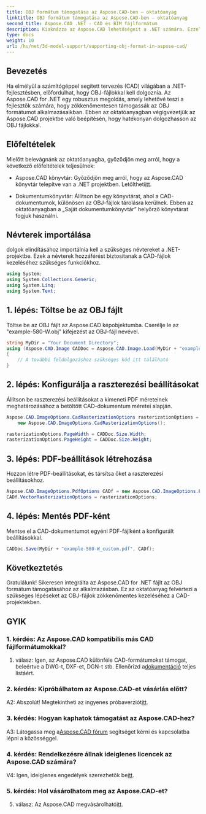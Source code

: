 ```yaml
---
title: OBJ formátum támogatása az Aspose.CAD-ben – oktatóanyag
linktitle: OBJ formátum támogatása az Aspose.CAD-ben – oktatóanyag
second_title: Aspose.CAD .NET - CAD és BIM fájlformátum
description: Kiaknázza az Aspose.CAD lehetőségeit a .NET számára. Ezzel a lépésenkénti oktatóanyaggal megtudhatja, hogyan zökkenőmentesen támogatja az OBJ formátumot CAD-alkalmazásaiban.
type: docs
weight: 10
url: /hu/net/3d-model-support/supporting-obj-format-in-aspose-cad/
---
```

## Bevezetés

Ha elmélyül a számítógéppel segített tervezés (CAD) világában a .NET-fejlesztésben, előfordulhat, hogy OBJ-fájlokkal kell dolgoznia. Az Aspose.CAD for .NET egy robusztus megoldás, amely lehetővé teszi a fejlesztők számára, hogy zökkenőmentesen támogassák az OBJ formátumot alkalmazásaikban. Ebben az oktatóanyagban végigvezetjük az Aspose.CAD projektbe való beépítésén, hogy hatékonyan dolgozhasson az OBJ fájlokkal.

## Előfeltételek

Mielőtt belevágnánk az oktatóanyagba, győződjön meg arról, hogy a következő előfeltételek teljesülnek:

-  Aspose.CAD könyvtár: Győződjön meg arról, hogy az Aspose.CAD könyvtár telepítve van a .NET projektben. Letöltheti[itt](https://releases.aspose.com/cad/net/).

- Dokumentumkönyvtár: Állítson be egy könyvtárat, ahol a CAD-dokumentumok, különösen az OBJ-fájlok tárolásra kerülnek. Ebben az oktatóanyagban a „Saját dokumentumkönyvtár” helyőrző könyvtárat fogjuk használni.

## Névterek importálása

dolgok elindításához importálnia kell a szükséges névtereket a .NET-projektbe. Ezek a névterek hozzáférést biztosítanak a CAD-fájlok kezeléséhez szükséges funkciókhoz.

```csharp
using System;
using System.Collections.Generic;
using System.Linq;
using System.Text;
```


## 1. lépés: Töltse be az OBJ fájlt

Töltse be az OBJ fájlt az Aspose.CAD képobjektumba. Cserélje le az "example-580-W.obj" kifejezést az OBJ-fájl nevével.

```csharp
string MyDir = "Your Document Directory";
using (Aspose.CAD.Image CADDoc = Aspose.CAD.Image.Load(MyDir + "example-580-W.obj"))
{
    // A további feldolgozáshoz szükséges kód itt található
}
```

## 2. lépés: Konfigurálja a raszterezési beállításokat

Állítson be raszterezési beállításokat a kimeneti PDF méreteinek meghatározásához a betöltött CAD-dokumentum méretei alapján.

```csharp
Aspose.CAD.ImageOptions.CadRasterizationOptions rasterizationOptions =
    new Aspose.CAD.ImageOptions.CadRasterizationOptions();

rasterizationOptions.PageWidth = CADDoc.Size.Width;
rasterizationOptions.PageHeight = CADDoc.Size.Height;
```

## 3. lépés: PDF-beállítások létrehozása

Hozzon létre PDF-beállításokat, és társítsa őket a raszterezési beállításokhoz.

```csharp
Aspose.CAD.ImageOptions.PdfOptions CADf = new Aspose.CAD.ImageOptions.PdfOptions();
CADf.VectorRasterizationOptions = rasterizationOptions;
```

## 4. lépés: Mentés PDF-ként

Mentse el a CAD-dokumentumot egyéni PDF-fájlként a konfigurált beállításokkal.

```csharp
CADDoc.Save(MyDir + "example-580-W_custom.pdf", CADf);
```

## Következtetés

Gratulálunk! Sikeresen integrálta az Aspose.CAD for .NET fájlt az OBJ formátum támogatásához az alkalmazásban. Ez az oktatóanyag felvértezi a szükséges lépéseket az OBJ-fájlok zökkenőmentes kezeléséhez a CAD-projektekben.

## GYIK

### 1. kérdés: Az Aspose.CAD kompatibilis más CAD fájlformátumokkal?

 1. válasz: Igen, az Aspose.CAD különféle CAD-formátumokat támogat, beleértve a DWG-t, DXF-et, DGN-t stb. Ellenőrizd a[dokumentáció](https://reference.aspose.com/cad/net/) teljes listáért.

### 2. kérdés: Kipróbálhatom az Aspose.CAD-et vásárlás előtt?

 A2: Abszolút! Megtekintheti az ingyenes próbaverziót[itt](https://releases.aspose.com/).

### 3. kérdés: Hogyan kaphatok támogatást az Aspose.CAD-hez?

 A3: Látogassa meg a[Aspose.CAD fórum](https://forum.aspose.com/c/cad/19) segítséget kérni és kapcsolatba lépni a közösséggel.

### 4. kérdés: Rendelkezésre állnak ideiglenes licencek az Aspose.CAD számára?

 V4: Igen, ideiglenes engedélyek szerezhetők be[itt](https://purchase.aspose.com/temporary-license/).

### 5. kérdés: Hol vásárolhatom meg az Aspose.CAD-et?

 5. válasz: Az Aspose.CAD megvásárolható[itt](https://purchase.aspose.com/buy).
